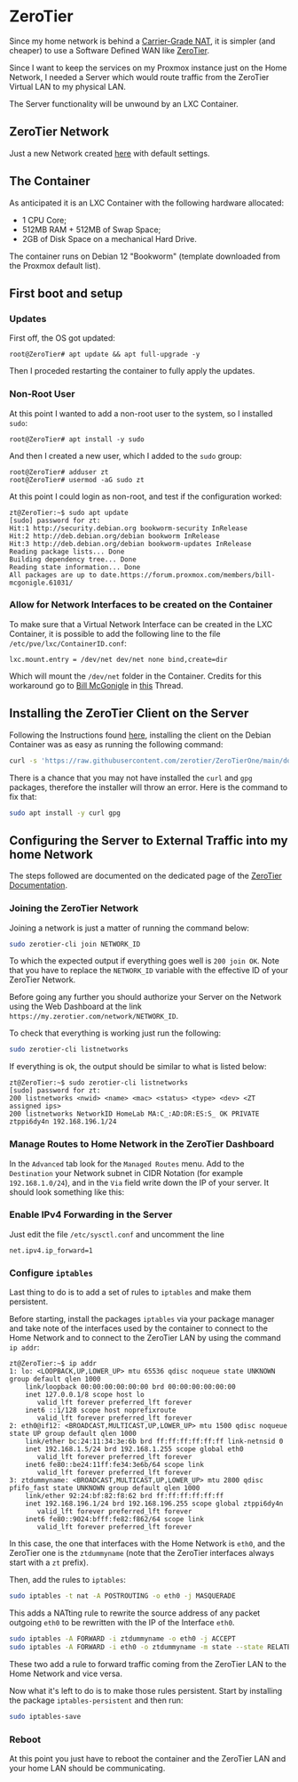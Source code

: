 # ZeroTier

Since my home network is behind a [Carrier-Grade NAT](https://en.wikipedia.org/wiki/Carrier-grade_NAT), it is simpler (and cheaper) to use a Software Defined WAN like [ZeroTier](https://www.zerotier.com/product/).

Since I want to keep the services on my Proxmox instance just on the Home Network, I needed a Server which would route traffic from the ZeroTier Virtual LAN to my physical LAN.

The Server functionality will be unwound by an LXC Container.

## ZeroTier Network
Just a new Network created [here](https://my.zerotier.com/network) with default settings.

## The Container

As anticipated it is an LXC Container with the following hardware allocated:
* 1 CPU Core;
* 512MB RAM + 512MB of Swap Space;
* 2GB of Disk Space on a mechanical Hard Drive.

The container runs on Debian 12 "Bookworm" (template downloaded from the Proxmox default list).

## First boot and setup

### Updates

First off, the OS got updated:

```console
root@ZeroTier# apt update && apt full-upgrade -y
```

Then I proceded restarting the container to fully apply the updates.

### Non-Root User

At this point I wanted to add a non-root user to the system, so I installed `sudo`:

```console
root@ZeroTier# apt install -y sudo
```

And then I created a new user, which I added to the `sudo` group:

```console
root@ZeroTier# adduser zt
root@ZeroTier# usermod -aG sudo zt
```

At this point I could login as non-root, and test if the configuration worked:

```console
zt@ZeroTier:~$ sudo apt update
[sudo] password for zt: 
Hit:1 http://security.debian.org bookworm-security InRelease
Hit:2 http://deb.debian.org/debian bookworm InRelease
Hit:3 http://deb.debian.org/debian bookworm-updates InRelease
Reading package lists... Done
Building dependency tree... Done
Reading state information... Done
All packages are up to date.https://forum.proxmox.com/members/bill-mcgonigle.61031/
```

### Allow for Network Interfaces to be created on the Container

To make sure that a Virtual Network Interface can be created in the LXC Container, it is possible to add the following line to the file `/etc/pve/lxc/ContainerID.conf`:

```config
lxc.mount.entry = /dev/net dev/net none bind,create=dir
```

Which will mount the `/dev/net` folder in the Container. Credits for this workaround go to [Bill McGonigle](https://forum.proxmox.com/members/bill-mcgonigle.61031/) in [this](https://forum.proxmox.com/threads/openvpn-in-unprivileged-container.38670/) Thread.

## Installing the ZeroTier Client on the Server
Following the Instructions found [here](https://www.zerotier.com/download/), installing the client on the Debian Container was as easy as running the following command:
```bash
curl -s 'https://raw.githubusercontent.com/zerotier/ZeroTierOne/main/doc/contact%40zerotier.com.gpg' | gpg --import && if z=$(curl -s 'https://install.zerotier.com/' | gpg); then echo "$z" | sudo bash; fi
```

There is a chance that you may not have installed the `curl` and `gpg` packages, therefore the installer will throw an error. Here is the command to fix that:
```bash
sudo apt install -y curl gpg
```

## Configuring the Server to External Traffic into my home Network

The steps followed are documented on the dedicated page of the [ZeroTier Documentation](https://docs.zerotier.com/route-between-phys-and-virt/).

### Joining the ZeroTier Network

Joining a network is just a matter of running the command below:

```bash
sudo zerotier-cli join NETWORK_ID
```

To which the expected output if everything goes well is `200 join OK`. Note that you have to replace the `NETWORK_ID` variable with the effective ID of your ZeroTier Network.

Before going any further you should authorize your Server on the Network using the Web Dashboard at the link `https://my.zerotier.com/network/NETWORK_ID`.

To check that everything is working just run the following:

```bash
sudo zerotier-cli listnetworks
```

If everything is ok, the output should be similar to what is listed below:

```console
zt@ZeroTier:~$ sudo zerotier-cli listnetworks
[sudo] password for zt: 
200 listnetworks <nwid> <name> <mac> <status> <type> <dev> <ZT assigned ips>
200 listnetworks NetworkID HomeLab MA:C_:AD:DR:ES:S_ OK PRIVATE ztppi6dy4n 192.168.196.1/24
```

### Manage Routes to Home Network in the ZeroTier Dashboard

In the `Advanced` tab look for the `Managed Routes` menu. Add to the `Destination` your Network subnet in CIDR Notation (for example `192.168.1.0/24`), and in the `Via` field write down the IP of your server. It should look something like this:

### Enable IPv4 Forwarding in the Server

Just edit the file `/etc/sysctl.conf` and uncomment the line
```
net.ipv4.ip_forward=1
```

### Configure `iptables`

Last thing to do is to add a set of rules to `iptables` and make them persistent.

Before starting, install the packages `iptables` via your package manager and take note of the interfaces used by the container to connect to the Home Network and to connect to the ZeroTier LAN by using the command `ip addr`:

```console
zt@ZeroTier:~$ ip addr
1: lo: <LOOPBACK,UP,LOWER_UP> mtu 65536 qdisc noqueue state UNKNOWN group default qlen 1000
    link/loopback 00:00:00:00:00:00 brd 00:00:00:00:00:00
    inet 127.0.0.1/8 scope host lo
       valid_lft forever preferred_lft forever
    inet6 ::1/128 scope host noprefixroute 
       valid_lft forever preferred_lft forever
2: eth0@if12: <BROADCAST,MULTICAST,UP,LOWER_UP> mtu 1500 qdisc noqueue state UP group default qlen 1000
    link/ether bc:24:11:34:3e:6b brd ff:ff:ff:ff:ff:ff link-netnsid 0
    inet 192.168.1.5/24 brd 192.168.1.255 scope global eth0
       valid_lft forever preferred_lft forever
    inet6 fe80::be24:11ff:fe34:3e6b/64 scope link 
       valid_lft forever preferred_lft forever
3: ztdummyname: <BROADCAST,MULTICAST,UP,LOWER_UP> mtu 2800 qdisc pfifo_fast state UNKNOWN group default qlen 1000
    link/ether 92:24:bf:82:f8:62 brd ff:ff:ff:ff:ff:ff
    inet 192.168.196.1/24 brd 192.168.196.255 scope global ztppi6dy4n
       valid_lft forever preferred_lft forever
    inet6 fe80::9024:bfff:fe82:f862/64 scope link 
       valid_lft forever preferred_lft forever
```

In this case, the one that interfaces with the Home Network is `eth0`, and the ZeroTier one is the `ztdummyname` (note that the ZeroTier interfaces always start with a `zt` prefix).

Then, add the rules to `iptables`:

```bash
sudo iptables -t nat -A POSTROUTING -o eth0 -j MASQUERADE
```

This adds a NATting rule to rewrite the source address of any packet outgoing `eth0` to be rewritten with the IP of the Interface `eth0`.

```bash
sudo iptables -A FORWARD -i ztdummyname -o eth0 -j ACCEPT
sudo iptables -A FORWARD -i eth0 -o ztdummyname -m state --state RELATED,ESTABLISHED -j ACCEPT
``` 

These two add a rule to forward traffic coming from the ZeroTier LAN to the Home Network and vice versa.

Now what it's left to do is to make those rules persistent. Start by installing the package `iptables-persistent` and then run:

```bash
sudo iptables-save
```

### Reboot

At this point you just have to reboot the container and the ZeroTier LAN and your home LAN should be communicating.